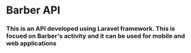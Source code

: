 # Barber API

### This is an API developed using Laravel framework. This is focued on Barber's activity and it can be used for mobile and web applications
